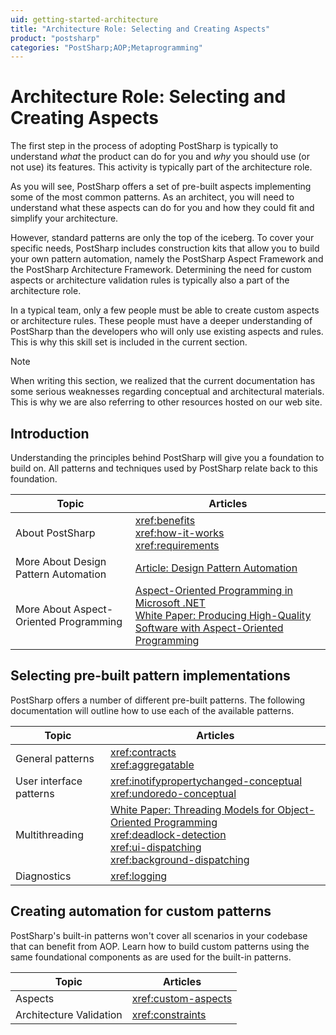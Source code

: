 ```yaml
---
uid: getting-started-architecture
title: "Architecture Role: Selecting and Creating Aspects"
product: "postsharp"
categories: "PostSharp;AOP;Metaprogramming"
---
```

# Architecture Role: Selecting and Creating Aspects

The first step in the process of adopting PostSharp is typically to understand *what* the product can do for you and *why* you should use (or not use) its features. This activity is typically part of the architecture role. 

As you will see, PostSharp offers a set of pre-built aspects implementing some of the most common patterns. As an architect, you will need to understand what these aspects can do for you and how they could fit and simplify your architecture.

However, standard patterns are only the top of the iceberg. To cover your specific needs, PostSharp includes construction kits that allow you to build your own pattern automation, namely the PostSharp Aspect Framework and the PostSharp Architecture Framework. Determining the need for custom aspects or architecture validation rules is typically also a part of the architecture role.

In a typical team, only a few people must be able to create custom aspects or architecture rules. These people must have a deeper understanding of PostSharp than the developers who will only use existing aspects and rules. This is why this skill set is included in the current section.

> [!NOTE]
> When writing this section, we realized that the current documentation has some serious weaknesses regarding conceptual and architectural materials. This is why we are also referring to other resources hosted on our web site.


## Introduction

Understanding the principles behind PostSharp will give you a foundation to build on. All patterns and techniques used by PostSharp relate back to this foundation.

| Topic | Articles |
|-------|----------|
| About PostSharp | <xref:benefits><br><xref:how-it-works><br><xref:requirements> |
| More About Design Pattern Automation | [Article: Design Pattern Automation](https://www.postsharp.net/downloads/documentation/Design%20Pattern%20Automation.pdf) |
| More About Aspect-Oriented Programming | [Aspect-Oriented Programming in Microsoft .NET](https://www.postsharp.net/aop.net)<br>[White Paper: Producing High-Quality Software with Aspect-Oriented Programming](https://www.postsharp.net/downloads/documentation/Producing%20High-Quality%20Software%20with%20Aspect-Oriented%20Programming.pdf) |


## Selecting pre-built pattern implementations

PostSharp offers a number of different pre-built patterns. The following documentation will outline how to use each of the available patterns.

| Topic | Articles |
|-------|----------|
| General patterns | <xref:contracts><br><xref:aggregatable> |
| User interface patterns | <xref:inotifypropertychanged-conceptual><br><xref:undoredo-conceptual> |
| Multithreading | [White Paper: Threading Models for Object-Oriented Programming](https://www.postsharp.net/downloads/documentation/Threading%20Models%20for%20OOP.pdf)<br><xref:deadlock-detection><br><xref:ui-dispatching><br><xref:background-dispatching> |
| Diagnostics | <xref:logging> |


## Creating automation for custom patterns

PostSharp's built-in patterns won't cover all scenarios in your codebase that can benefit from AOP. Learn how to build custom patterns using the same foundational components as are used for the built-in patterns.

| Topic | Articles |
|-------|----------|
| Aspects | <xref:custom-aspects> |
| Architecture Validation | <xref:constraints> |

